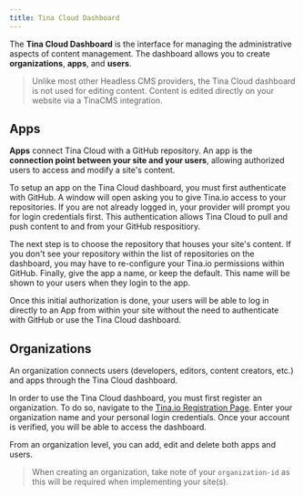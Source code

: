 ```yaml
---
title: Tina Cloud Dashboard
---
```


The **Tina Cloud Dashboard** is the interface for managing the administrative aspects of content management. The dashboard allows you to create **organizations**, **apps**, and **users**.

> Unlike most other Headless CMS providers, the Tina Cloud dashboard is not used for editing content. Content is edited directly on your website via a TinaCMS integration.

## Apps

**Apps** connect Tina Cloud with a GitHub repository. An app is the **connection point between your site and your users**, allowing authorized users to access and modify a site's content.

To setup an app on the Tina Cloud dashboard, you must first authenticate with GitHub. A window will open asking you to give Tina.io access to your repositories. If you are not already logged in, your provider will prompt you for login credentials first. This authentication allows Tina Cloud to pull and push content to and from your GitHub respositiory.

The next step is to choose the repository that houses your site's content. If you don't see your repository within the list of repositories on the dashboard, you may have to re-configure your Tina.io permissions within GitHub. Finally, give the app a name, or keep the default. This name will be shown to your users when they login to the app.

Once this initial authorization is done, your users will be able to log in directly to an App from within your site without the need to authenticate with GitHub or use the Tina Cloud dashboard.

## Organizations

An organization connects users (developers, editors, content creators, etc.) and apps through the Tina Cloud dashboard.

In order to use the Tina Cloud dashboard, you must first register an organization. To do so, navigate to the [Tina.io Registration Page](https://auth.tinajs.dev/register). Enter your organization name and your personal login credentials. Once your account is verified, you will be able to access the dashboard.

From an organization level, you can add, edit and delete both apps and users.

> When creating an organization, take note of your `organization-id` as this will be required when implementing your site(s).

